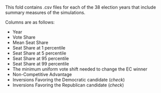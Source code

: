This fold contains .csv files for each of the 38 election years that include summary measures of the simulations.

Columns are as follows:

- Year
- Vote Share
- Mean Seat Share
- Seat Share at 1 percentile
- Seat Share at 5 percentile
- Seat Share at 95 percentile
- Seat Share at 99 percentile
- The minimum uniform vote shift needed to change the EC winner
- Non-Competitive Advantage
- Inversions Favoring the Democratic candidate (*check*)
- Inversions Favoring the Republican candidate (*check*)
